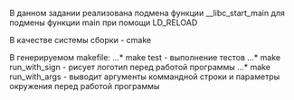 В данном задании реализована подмена функции __libc_start_main для подмены функции main при помощи LD_RELOAD

В качестве системы сборки - cmake

В генерируемом makefile:
...* make test - выполнение тестов
...* make run_with_sign - рисует логотип перед работой программы
...* make run_with_args - выводит аргументы коммандной строки и параметры окружения перед работой программы


